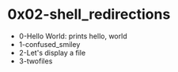 # 0x02-shell_redirections
* 0-Hello World: prints hello, world
* 1-confused_smiley
* 2-Let's display a file
* 3-twofiles  

